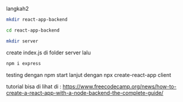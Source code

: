 langkah2 
```bash
mkdir react-app-backend
```
```bash
cd react-app-backend
```
```bash
mkdir server
```
create index.js di folder server
lalu 
```bash
npm i express
```
testing dengan npm start
lanjut dengan npx create-react-app client


tutorial bisa di lihat di : https://www.freecodecamp.org/news/how-to-create-a-react-app-with-a-node-backend-the-complete-guide/